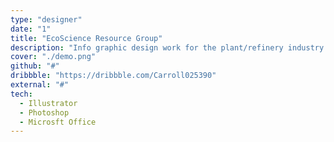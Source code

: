 ```yaml
---
type: "designer"
date: "1"
title: "EcoScience Resource Group"
description: "Info graphic design work for the plant/refinery industry."
cover: "./demo.png"
github: "#"
dribbble: "https://dribbble.com/Carroll025390"
external: "#"
tech:
  - Illustrator
  - Photoshop
  - Microsft Office
---
```

